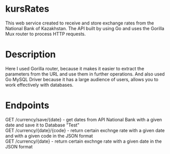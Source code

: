 # kursRates
This web service created to receive and store exchange rates from the National Bank of Kazakhstan. The API built by using Go and uses the Gorilla Mux router to process HTTP requests.

# Description
Here I used Gorilla router, because it makes it easier to extract the parameters from the URL and use them in further operations. And also used Go MySQL Driver because it has a large audience of users, allows you to work effectively with databases.

# Endpoints
GET /currency/save/{date} - get dates from API National Bank with a given date and save it to Database "Test" <br />
GET /currency/{date}/{code} - return certain exchnge rate with a given date and with a given code in the JSON format <br />
GET /currency/{date} - return certain exchnge rate with a given date in the JSON format


